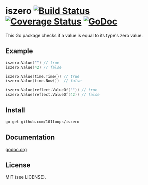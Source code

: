iszero [![Build Status](https://secure.travis-ci.org/101loops/iszero.png)](https://travis-ci.org/101loops/iszero) [![Coverage Status](https://coveralls.io/repos/101loops/iszero/badge.png)](https://coveralls.io/r/101loops/iszero) [![GoDoc](https://camo.githubusercontent.com/6bae67c5189d085c05271a127da5a4bbb1e8eb2c/68747470733a2f2f676f646f632e6f72672f6769746875622e636f6d2f736d61727479737472656574732f676f636f6e7665793f7374617475732e706e67)](http://godoc.org/github.com/101loops/iszero)
=========

This Go package checks if a value is equal to its type's zero value.


## Example
```go
iszero.Value("") // true
iszero.Value(42) // false

iszero.Value(time.Time{}) // true
iszero.Value(time.Now())  // false

iszero.Value(reflect.ValueOf("")) // true
iszero.Value(reflect.ValueOf(42)) // false
```

## Install
```bash
go get github.com/101loops/iszero
```

## Documentation
[godoc.org](http://godoc.org/github.com/101loops/iszero)

## License
MIT (see LICENSE).

